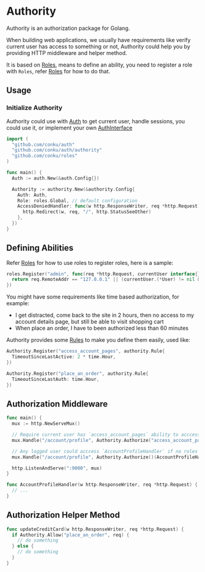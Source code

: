 # Authority

Authority is an authorization package for Golang.

When building web applications, we usually have requirements like verify current user has access to something or not, Authority could help you by providing HTTP middleware and helper method.

It is based on [Roles](http://github.com/qor/roles), means to define an ability, you need to register a role with `Roles`, refer [Roles](http://github.com/qor/roles) for how to do that.

## Usage

### Initialize Authority

Authority could use with [Auth](http://github.com/qor/auth) to get current user, handle sessions, you could use it, or implement your own [AuthInterface](http://godoc.org/github.com/qor/auth/authority#AuthInterface)

```go
import (
  "github.com/conku/auth"
  "github.com/conku/auth/authority"
  "github.com/conku/roles"
)

func main() {
  Auth := auth.New(&auth.Config{})

  Authority := authority.New(&authority.Config{
    Auth: Auth,
    Role: roles.Global, // default configuration
    AccessDeniedHandler: func(w http.ResponseWriter, req *http.Request) { // redirect to home page by default
      http.Redirect(w, req, "/", http.StatusSeeOther)
    },
  })
}
```

## Defining Abilities

Refer [Roles](http://github.com/qor/roles) for how to use roles to register roles, here is a sample:

```go
roles.Register("admin", func(req *http.Request, currentUser interface{}) bool {
  return req.RemoteAddr == "127.0.0.1" || (currentUser.(*User) != nil && currentUser.(*User).Role == "admin")
})
```

You might have some requirements like time based authorization, for example:

* I get distracted, come back to the site in 2 hours, then no access to my account details page, but still be able to visit shopping cart
* When place an order, I have to been authorized less than 60 minutes

Authority provides some [Rules](http://godoc.org/github.com/qor/auth/authority#Rule) to make you define them easily, used like:

```go
Authority.Register("access_account_pages", authority.Rule{
  TimeoutSinceLastActive: 2 * time.Hour,
})

Authority.Register("place_an_order", authority.Rule{
  TimeoutSinceLastAuth: time.Hour,
})
```

## Authorization Middleware

```go
func main() {
  mux := http.NewServeMux()

  // Require current user has `access_account_pages` ability to acccess `AccountProfileHandler`
  mux.Handle("/account/profile", Authority.Authorize("access_account_pages")(AccountProfileHandler))

  // Any logged user could acccess `AccountProfileHandler` if no roles specfied
  mux.Handle("/account/profile", Authority.Authorize()(AccountProfileHandler))

  http.ListenAndServe(":9000", mux)
}

func AccountProfileHandler(w http.ResponseWriter, req *http.Request) {
  // ...
}
```

## Authorization Helper Method

```go
func updateCreditCard(w http.ResponseWriter, req *http.Request) {
  if Authority.Allow("place_an_order", req) {
    // do something
  } else {
    // do something
  }
}
```
